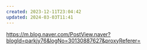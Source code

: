 ```yaml
---
created: 2023-12-11T23:04:42
updated: 2024-03-03T11:41
---
```

https://m.blog.naver.com/PostView.naver?blogId=parkjy76&logNo=30130887627&proxyReferer=